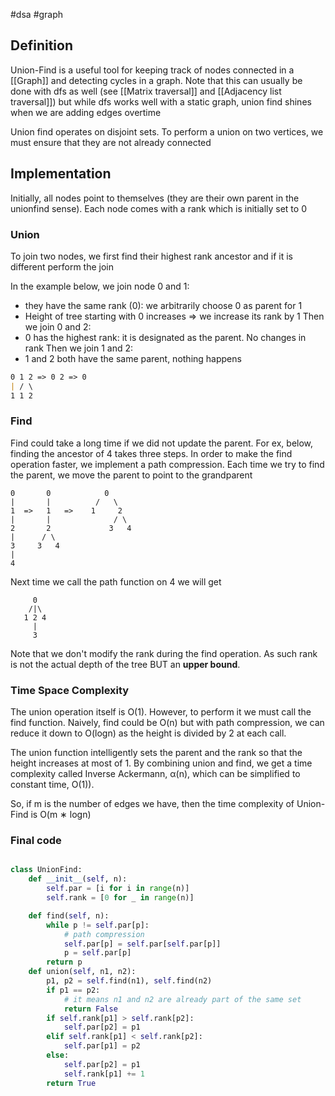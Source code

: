 #dsa #graph

## Definition

Union-Find is a useful tool for keeping track of nodes connected in a [[Graph]] and detecting cycles in a graph. Note that this can usually be done with dfs as well (see [[Matrix traversal]] and [[Adjacency list traversal]]) but while dfs works well with a static graph,
union find shines when we are adding edges overtime

Union find operates on disjoint sets. To perform a union on two vertices, we must ensure that they are not already connected

## Implementation

Initially, all nodes point to themselves (they are their own parent in the unionfind sense).
Each node comes with a rank which is initially set to 0

### Union

To join two nodes, we first find their highest rank ancestor and if it is different perform the join

In the example below, we join node 0 and 1:

- they have the same rank (0): we arbitrarily choose 0 as parent for 1
- Height of tree starting with 0 increases => we increase its rank by 1
  Then we join 0 and 2:
- 0 has the highest rank: it is designated as the parent. No changes in rank
  Then we join 1 and 2:
- 1 and 2 both have the same parent, nothing happens

```markdown
0 1 2 => 0 2 => 0
| / \
1 1 2
```

### Find

Find could take a long time if we did not update the parent.
For ex, below, finding the ancestor of 4 takes three steps. In order to make the find operation faster,
we implement a path compression. Each time we try to find the parent, we move the parent to point to the grandparent

```
0       0            0
|       |          /   \
1  =>   1   =>    1     2
|       |              / \
2       2             3   4
|      / \
3     3   4
|
4
```

Next time we call the path function on 4 we will get

```
     0
    /|\
   1 2 4
     |
     3
```

Note that we don't modify the rank during the find operation. As such rank is not the actual depth of the tree BUT an **upper bound**.

### Time Space Complexity

The union operation itself is O(1). However, to perform it we must call the find function.
Naively, find could be O(n) but with path compression, we can reduce it down to O(logn) as the height is divided by 2 at each call.

The union function intelligently sets the parent and the rank so that the height increases at most of 1.
By combining union and find, we get a time complexity called Inverse Ackermann, α(n), which can be simplified to constant time, O(1)).

So, if m is the number of edges we have, then the time complexity of Union-Find is O(m ∗ logn)

### Final code

```python

class UnionFind:
	def __init__(self, n):
		self.par = [i for i in range(n)]
		self.rank = [0 for _ in range(n)]

	def find(self, n):
		while p != self.par[p]:
			# path compression
			self.par[p] = self.par[self.par[p]]
			p = self.par[p]
		return p
	def union(self, n1, n2):
		p1, p2 = self.find(n1), self.find(n2)
		if p1 == p2:
			# it means n1 and n2 are already part of the same set
			return False
		if self.rank[p1] > self.rank[p2]:
			self.par[p2] = p1
		elif self.rank[p1] < self.rank[p2]:
			self.par[p1] = p2
		else:
			self.par[p2] = p1
			self.rank[p1] += 1
		return True




```
